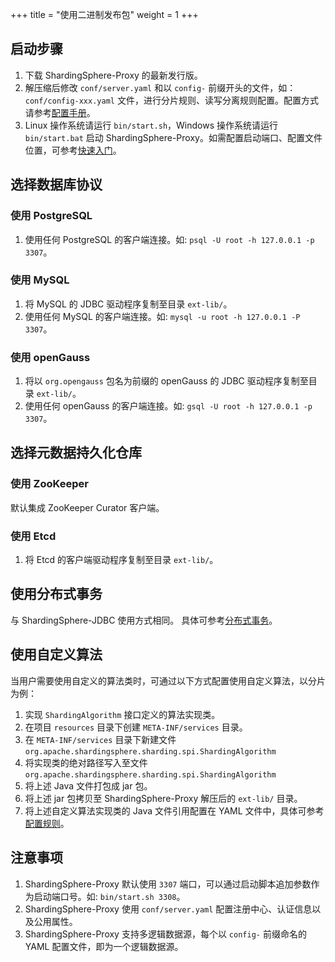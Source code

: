 +++
title = "使用二进制发布包"
weight = 1
+++

## 启动步骤

1. 下载 ShardingSphere-Proxy 的最新发行版。
2. 解压缩后修改 `conf/server.yaml` 和以 `config-` 前缀开头的文件，如：`conf/config-xxx.yaml` 文件，进行分片规则、读写分离规则配置。配置方式请参考[配置手册](/cn/user-manual/shardingsphere-proxy/yaml-config/)。
3. Linux 操作系统请运行 `bin/start.sh`，Windows 操作系统请运行 `bin/start.bat` 启动 ShardingSphere-Proxy。如需配置启动端口、配置文件位置，可参考[快速入门](/cn/quick-start/shardingsphere-proxy-quick-start/)。

## 选择数据库协议

### 使用 PostgreSQL

1. 使用任何 PostgreSQL 的客户端连接。如: `psql -U root -h 127.0.0.1 -p 3307`。

### 使用 MySQL

1. 将 MySQL 的 JDBC 驱动程序复制至目录 `ext-lib/`。
2. 使用任何 MySQL 的客户端连接。如: `mysql -u root -h 127.0.0.1 -P 3307`。

### 使用 openGauss

1. 将以 `org.opengauss` 包名为前缀的 openGauss 的 JDBC 驱动程序复制至目录 `ext-lib/`。
2. 使用任何 openGauss 的客户端连接。如: `gsql -U root -h 127.0.0.1 -p 3307`。

## 选择元数据持久化仓库

### 使用 ZooKeeper

默认集成 ZooKeeper Curator 客户端。

### 使用 Etcd

1. 将 Etcd 的客户端驱动程序复制至目录 `ext-lib/`。

## 使用分布式事务

与 ShardingSphere-JDBC 使用方式相同。
具体可参考[分布式事务](/cn/user-manual/shardingsphere-jdbc/special-api/transaction/)。

## 使用自定义算法

当用户需要使用自定义的算法类时，可通过以下方式配置使用自定义算法，以分片为例：

1. 实现 `ShardingAlgorithm` 接口定义的算法实现类。
2. 在项目 `resources` 目录下创建 `META-INF/services` 目录。
3. 在 `META-INF/services` 目录下新建文件 `org.apache.shardingsphere.sharding.spi.ShardingAlgorithm`
4. 将实现类的绝对路径写入至文件 `org.apache.shardingsphere.sharding.spi.ShardingAlgorithm`
5. 将上述 Java 文件打包成 jar 包。
6. 将上述 jar 包拷贝至 ShardingSphere-Proxy 解压后的 `ext-lib/` 目录。
7. 将上述自定义算法实现类的 Java 文件引用配置在 YAML 文件中，具体可参考[配置规则](/cn/user-manual/shardingsphere-proxy/yaml-config/)。

## 注意事项

1. ShardingSphere-Proxy 默认使用 `3307` 端口，可以通过启动脚本追加参数作为启动端口号。如: `bin/start.sh 3308`。
2. ShardingSphere-Proxy 使用 `conf/server.yaml` 配置注册中心、认证信息以及公用属性。
3. ShardingSphere-Proxy 支持多逻辑数据源，每个以 `config-` 前缀命名的 YAML 配置文件，即为一个逻辑数据源。
